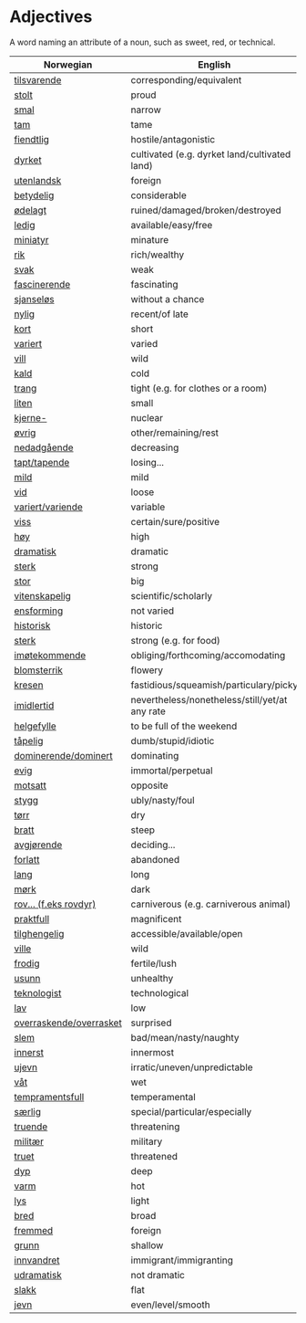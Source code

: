 # Adjectives

A word naming an attribute of a noun, such as sweet, red, or technical.

| Norwegian | English |
| --- | --- |
| [tilsvarende](https://www.ordnett.no/search?language=no&phrase=tilsvarende) | corresponding/equivalent |
| [stolt](https://www.ordnett.no/search?language=no&phrase=stolt) | proud |
| [smal](https://www.ordnett.no/search?language=no&phrase=smal) | narrow |
| [tam](https://www.ordnett.no/search?language=no&phrase=tam) | tame |
| [fiendtlig](https://www.ordnett.no/search?language=no&phrase=fiendtlig) | hostile/antagonistic |
| [dyrket](https://www.ordnett.no/search?language=no&phrase=dyrket) | cultivated (e.g. dyrket land/cultivated land) |
| [utenlandsk](https://www.ordnett.no/search?language=no&phrase=utenlandsk) | foreign |
| [betydelig](https://www.ordnett.no/search?language=no&phrase=betydelig) | considerable |
| [ødelagt](https://www.ordnett.no/search?language=no&phrase=ødelagt) | ruined/damaged/broken/destroyed |
| [ledig](https://www.ordnett.no/search?language=no&phrase=ledig) | available/easy/free |
| [miniatyr](https://www.ordnett.no/search?language=no&phrase=miniatyr) | minature |
| [rik](https://www.ordnett.no/search?language=no&phrase=rik) | rich/wealthy |
| [svak](https://www.ordnett.no/search?language=no&phrase=svak) | weak |
| [fascinerende](https://www.ordnett.no/search?language=no&phrase=fascinerende) | fascinating |
| [sjanseløs](https://www.ordnett.no/search?language=no&phrase=sjanseløs) | without a chance |
| [nylig](https://www.ordnett.no/search?language=no&phrase=nylig) | recent/of late |
| [kort](https://www.ordnett.no/search?language=no&phrase=kort) | short |
| [variert](https://www.ordnett.no/search?language=no&phrase=variert) | varied |
| [vill](https://www.ordnett.no/search?language=no&phrase=vill) | wild |
| [kald](https://www.ordnett.no/search?language=no&phrase=kald) | cold |
| [trang](https://www.ordnett.no/search?language=no&phrase=trang) | tight (e.g. for clothes or a room) |
| [liten](https://www.ordnett.no/search?language=no&phrase=liten) | small |
| [kjerne-](https://www.ordnett.no/search?language=no&phrase=kjerne-) | nuclear |
| [øvrig](https://www.ordnett.no/search?language=no&phrase=øvrig) | other/remaining/rest |
| [nedadgående](https://www.ordnett.no/search?language=no&phrase=nedadgående) | decreasing |
| [tapt/tapende](https://www.ordnett.no/search?language=no&phrase=tapt/tapende) | losing... |
| [mild](https://www.ordnett.no/search?language=no&phrase=mild) | mild |
| [vid](https://www.ordnett.no/search?language=no&phrase=vid) | loose |
| [variert/variende](https://www.ordnett.no/search?language=no&phrase=variert/variende) | variable |
| [viss](https://www.ordnett.no/search?language=no&phrase=viss) | certain/sure/positive |
| [høy](https://www.ordnett.no/search?language=no&phrase=høy) | high |
| [dramatisk](https://www.ordnett.no/search?language=no&phrase=dramatisk) | dramatic |
| [sterk](https://www.ordnett.no/search?language=no&phrase=sterk) | strong |
| [stor](https://www.ordnett.no/search?language=no&phrase=stor) | big |
| [vitenskapelig](https://www.ordnett.no/search?language=no&phrase=vitenskapelig) | scientific/scholarly |
| [ensforming](https://www.ordnett.no/search?language=no&phrase=ensforming) | not varied |
| [historisk](https://www.ordnett.no/search?language=no&phrase=historisk) | historic |
| [sterk](https://www.ordnett.no/search?language=no&phrase=sterk) | strong (e.g. for food) |
| [imøtekommende](https://www.ordnett.no/search?language=no&phrase=imøtekommende) | obliging/forthcoming/accomodating |
| [blomsterrik](https://www.ordnett.no/search?language=no&phrase=blomsterrik) | flowery |
| [kresen](https://www.ordnett.no/search?language=no&phrase=kresen) | fastidious/squeamish/particulary/picky |
| [imidlertid](https://www.ordnett.no/search?language=no&phrase=imidlertid) | nevertheless/nonetheless/still/yet/at any rate |
| [helgefylle](https://www.ordnett.no/search?language=no&phrase=helgefylle) | to be full of the weekend |
| [tåpelig](https://www.ordnett.no/search?language=no&phrase=tåpelig) | dumb/stupid/idiotic |
| [dominerende/dominert](https://www.ordnett.no/search?language=no&phrase=dominerende/dominert) | dominating |
| [evig](https://www.ordnett.no/search?language=no&phrase=evig) | immortal/perpetual |
| [motsatt](https://www.ordnett.no/search?language=no&phrase=motsatt) | opposite |
| [stygg](https://www.ordnett.no/search?language=no&phrase=stygg) | ubly/nasty/foul |
| [tørr](https://www.ordnett.no/search?language=no&phrase=tørr) | dry |
| [bratt](https://www.ordnett.no/search?language=no&phrase=bratt) | steep |
| [avgjørende](https://www.ordnett.no/search?language=no&phrase=avgjørende) | deciding... |
| [forlatt](https://www.ordnett.no/search?language=no&phrase=forlatt) | abandoned |
| [lang](https://www.ordnett.no/search?language=no&phrase=lang) | long |
| [mørk](https://www.ordnett.no/search?language=no&phrase=mørk) | dark |
| [rov... (f.eks rovdyr)](https://www.ordnett.no/search?language=no&phrase=rov...%20(f.eks%20rovdyr)) | carniverous (e.g. carniverous animal) |
| [praktfull](https://www.ordnett.no/search?language=no&phrase=praktfull) | magnificent |
| [tilghengelig](https://www.ordnett.no/search?language=no&phrase=tilghengelig) | accessible/available/open |
| [ville](https://www.ordnett.no/search?language=no&phrase=ville) | wild |
| [frodig](https://www.ordnett.no/search?language=no&phrase=frodig) | fertile/lush |
| [usunn](https://www.ordnett.no/search?language=no&phrase=usunn) | unhealthy |
| [teknologist](https://www.ordnett.no/search?language=no&phrase=teknologist) | technological |
| [lav](https://www.ordnett.no/search?language=no&phrase=lav) | low |
| [overraskende/overrasket](https://www.ordnett.no/search?language=no&phrase=overraskende/overrasket) | surprised |
| [slem](https://www.ordnett.no/search?language=no&phrase=slem) | bad/mean/nasty/naughty |
| [innerst](https://www.ordnett.no/search?language=no&phrase=innerst) | innermost |
| [ujevn](https://www.ordnett.no/search?language=no&phrase=ujevn) | irratic/uneven/unpredictable |
| [våt](https://www.ordnett.no/search?language=no&phrase=våt) | wet |
| [tempramentsfull](https://www.ordnett.no/search?language=no&phrase=tempramentsfull) | temperamental |
| [særlig](https://www.ordnett.no/search?language=no&phrase=særlig) | special/particular/especially |
| [truende](https://www.ordnett.no/search?language=no&phrase=truende) | threatening |
| [militær](https://www.ordnett.no/search?language=no&phrase=militær) | military |
| [truet](https://www.ordnett.no/search?language=no&phrase=truet) | threatened |
| [dyp](https://www.ordnett.no/search?language=no&phrase=dyp) | deep |
| [varm](https://www.ordnett.no/search?language=no&phrase=varm) | hot |
| [lys](https://www.ordnett.no/search?language=no&phrase=lys) | light |
| [bred](https://www.ordnett.no/search?language=no&phrase=bred) | broad |
| [fremmed](https://www.ordnett.no/search?language=no&phrase=fremmed) | foreign |
| [grunn](https://www.ordnett.no/search?language=no&phrase=grunn) | shallow |
| [innvandret](https://www.ordnett.no/search?language=no&phrase=innvandret) | immigrant/immigranting |
| [udramatisk](https://www.ordnett.no/search?language=no&phrase=udramatisk) | not dramatic |
| [slakk](https://www.ordnett.no/search?language=no&phrase=slakk) | flat |
| [jevn](https://www.ordnett.no/search?language=no&phrase=jevn) | even/level/smooth |

